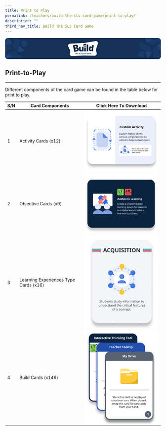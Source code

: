 ```yaml
---
title: Print to Play
permalink: /teachers/build-the-sls-card-game/print-to-play/
description: ""
third_nav_title: Build The SLS Card Game
---
```

<img src="/images/SLS%20Build/banner2.png">
<h2 id="print-to-play">Print-to-Play</h2>
<hr>
<p>Different components of the card game can be found in the table below for print to play.</p>
<table>
<thead>
<tr>
<th>S/N</th>
<th>Card Components</th>
<th>Click Here To Download</th>
</tr>
</thead>
<tbody>
<tr>
<td>1</td>
<td>Activity Cards (x12)</td>
<td><a href="https://go.gov.sg/build-activitycards"><img alt="" src="/images/SLS%20Build/ptpactivitycards.jpg"></a></td>
</tr>
<tr>
<td>2</td>
<td>Objective Cards (x9)</td>
<td><a href="https://go.gov.sg/build-objectivecards"><img alt="" src="/images/SLS%20Build/ptpobjectivecards.jpg"></a></td>
</tr>
<tr>
<td>3</td>
<td>Learning Experiences Type Cards (x16)</td>
<td><a href="https://go.gov.sg/build-letypecards"><img alt="" src="/images/SLS%20Build/ptplecards.jpg"></a></td>
</tr>
<tr>
<td>4</td>
<td>Build Cards (x146)</td>
<td><a href="https://go.gov.sg/build-buildcards"><img alt="" src="/images/SLS%20Build/ptpbuildcards.jpg"></a></td>
</tr>
</tbody>
</table>